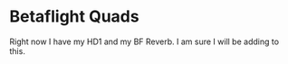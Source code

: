 # Betaflight Quads

Right now I have my HD1 and my BF Reverb. I am sure I will be adding to this. 

